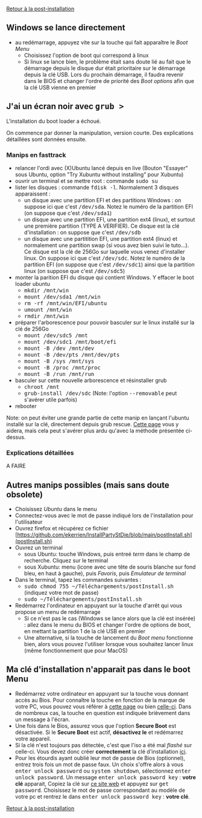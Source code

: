 [Retour à la post-installation](PostIntallation.md)

## Windows se lance directement
- au redémarrage, appuyez vite sur la touche qui fait apparaître le *Boot Menu* 
  - Choisissez l'option de boot qui correspond à linux
  - Si linux se lance bien, le problème était sans doute lié au fait que le démarrage depuis le disque dur était prioritaire sur le démarrage depuis la clé USB. Lors du prochain démarrage, il faudra revenir dans le BIOS et changer l'ordre de priorité des *Boot options* afin que la clé USB vienne en premier
 
 
## J'ai un écran noir avec <tt>grub ></tt>
L'installation du boot loader a échoué. 

On commence par donner la manipulation, version courte. Des explications détaillées sont données ensuite.

### Manips en fasttrack
- relancer l'ordi avec (X)Ubuntu lancé depuis en live (Bouton "Essayer" sous Ubuntu, option "Try Xubuntu without installing" pour Xubuntu)
- ouvrir un terminal et se mettre root : commande <tt>sudo su</tt>
- lister les disques : commande <tt>fdisk -l</tt>. Normalement 3 disques apparaissent :
  - un disque avec une partition EFI et des partitions Windows : on suppose ici que c'est <tt>/dev/sda</tt>. Notez le numéro de la partition EFI (on suppose que c'est <tt>/dev/sda1</tt>)
  - un disque avec une partition EFI, une partition ext4 (linux), et surtout une première partition (TYPE A VERIFIER). Ce disque est la clé d'installation : on suppose que c'est <tt>/dev/sdb</tt>
  - un disque avec une partitition EFI, une partition ext4 (linux) et normalement une partition swap (si vous avez bien suivi le tuto...). Ce disque est la clé de 256Go sur laquelle vous venez d'installer linux. On suppose ici que c'est <tt>/dev/sdc</tt>. Notez le numéro de la partition EFI (on suppose que c'est <tt>/dev/sdc1</tt>) ainsi que la partition linux (on suppose que c'est <tt>/dev/sdc5</tt>)
- monter la parition EFI du disque qui contient Windows. Y effacer le boot loader ubuntu
  - <tt>mkdir /mnt/win</tt>
  - <tt>mount /dev/sda1 /mnt/win</tt>
  - <tt>rm -rf /mnt/win/EFI/ubuntu</tt>
  - <tt>umount /mnt/win</tt>
  - <tt>rmdir /mnt/win</tt>
- préparer l'arborescence pour pouvoir basculer sur le linux installé sur la clé de 256Go
  - <tt>mount /dev/sdc5 /mnt</tt>
  - <tt>mount /dev/sdc1 /mnt/boot/efi</tt>
  - <tt>mount -B /dev /mnt/dev</tt>
  - <tt>mount -B /dev/pts /mnt/dev/pts</tt>
  - <tt>mount -B /sys /mnt/sys</tt>
  - <tt>mount -B /proc /mnt/proc</tt>
  - <tt>mount -B /run /mnt/run</tt>
- basculer sur cette nouvelle arborescence et résinstaller grub
  - <tt>chroot /mnt</tt>
  - <tt>grub-install /dev/sdc</tt> (Note: l'option <tt>--removable</tt> peut s'avérer utile parfois)
- rebooter

Note: on peut éviter une grande partie de cette manip en lançant l'ubuntu installé sur la clé, directement depuis grub rescue. [Cette page](https://doc.ubuntu-fr.org/grub-pc#demarrer_ubuntu_a_partir_de_grub_et_grub_rescue) vous y aidera, mais cela peut s'avérer plus ardu qu'avec la méthode présentée ci-dessus.

### Explications détaillées
A FAIRE

## Autres manips possibles (mais sans doute obsolete)
- Choisissez *Ubuntu* dans le menu
- Connectez-vous avec le mot de passe indiqué lors de l'installation pour l'utilisateur
- Ouvrez firefox et récupérez ce fichier [https://github.com/ekerrien/InstallPartyStDie/blob/main/postInstall.sh](postInstall.sh)
- Ouvrez un terminal
  -  sous Ubuntu: touche Windows, puis entreé *term* dans le champ de recherche. Cliquez sur le terminal
  -  sous Xubuntu: menu (icone avec une tête de souris blanche sur fond bleu, en haut à gauche), puis *Favoris*, puis *Emulateur de terminal*
- Dans le terminal, tapez les commandes suivantes :
  - <tt>sudo chmod 755 ~/Téléchargements/postInstall.sh</tt> (indiquez votre mot de passe)
  - <tt>sudo ~/Téléchargements/postInstall.sh</tt>
- Redémarrez l'ordinateur en appuyant sur la touche d'arrêt qui vous propose un menu de redémarrage
    - Si ce n'est pas le cas (Windows se lance alors que la clé est insérée) : allez dans le menu du BIOS et changer l'ordre de options de boot, en mettant la partition 1 de la clé USB en premier
    - Une alternative, si la touche de lancement du *Boot menu* fonctionne bien, alors vous pouvez l'utiliser lorsque vous souhaitez lancer linux (même fonctionnement que pour MacOS)

## Ma clé d'installation n'apparait pas dans le boot Menu

- Redémarrez votre ordinateur en appuyant sur la touche vous donnant accès au Bios. Pour connaître la touche en fonction de la marque de votre PC, vous pouvez vous référer à [cette page](https://www.disk-image.com/faq-bootmenu.htm) ou bien [celle-ci](https://techofide.com/blogs/boot-menu-option-keys-for-all-computers-and-laptops-updated-list-2021-techofide/). Dans de nombreux cas, la touche en question est indiquée brièvement dans un message à l'écran.
- Une fois dans le Bios, assurez vous que l'option **Secure Boot** est désactivée. Si le **Secure Boot** est actif, **désactivez le** et redémarrez votre appareil.
- Si la clé n'est toujours pas détectée, c'est que l'iso a été mal *flashé* sur celle-ci. Vous devez donc créer **correctement** la clé d'installation [ici](Preparatifs.md).
- Pour les étourdis ayant oublié leur mot de passe de Bios (optionnel), entrez trois fois un mot de passe faux. Un choix s'offre alors à vous <tt>enter unlock password</tt> ou <tt>system shutdown</tt>, sélectionnez <tt>enter unlock password</tt>. Un message <tt>enter unlock password key</tt> : **votre clé** apparait, Copiez la clé sur [ce site web](https://bios-pw.org/) et appuyez sur <tt>get password</tt>. Choisissez le mot de passe correspondant au modèle de votre pc et rentrez le dans <tt>enter unlock password key</tt> : **votre clé**.

[Retour à la post-installation](PostIntallation.md)
